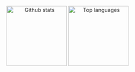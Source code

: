 <div align="center">
  <br />
  <img height="160em" alt="Github stats" src="https://github-readme-stats.vercel.app/api?username=pedro-pablo&show_icons=true&include_all_commits=true&count_private=true&hide_title=1&theme=merko" />
  <img height="160em" alt="Top languages" src="https://github-readme-stats.vercel.app/api/top-langs?username=pedro-pablo&layout=compact&theme=merko" />
</div>

<!--
**pedro-pablo/pedro-pablo** is a ✨ _special_ ✨ repository because its `README.md` (this file) appears on your GitHub profile.

Here are some ideas to get you started:

- 🔭 I’m currently working on ...
- 🌱 I’m currently learning ...
- 👯 I’m looking to collaborate on ...
- 🤔 I’m looking for help with ...
- 💬 Ask me about ...
- 📫 How to reach me: ...
- 😄 Pronouns: ...
- ⚡ Fun fact: ...
-->
